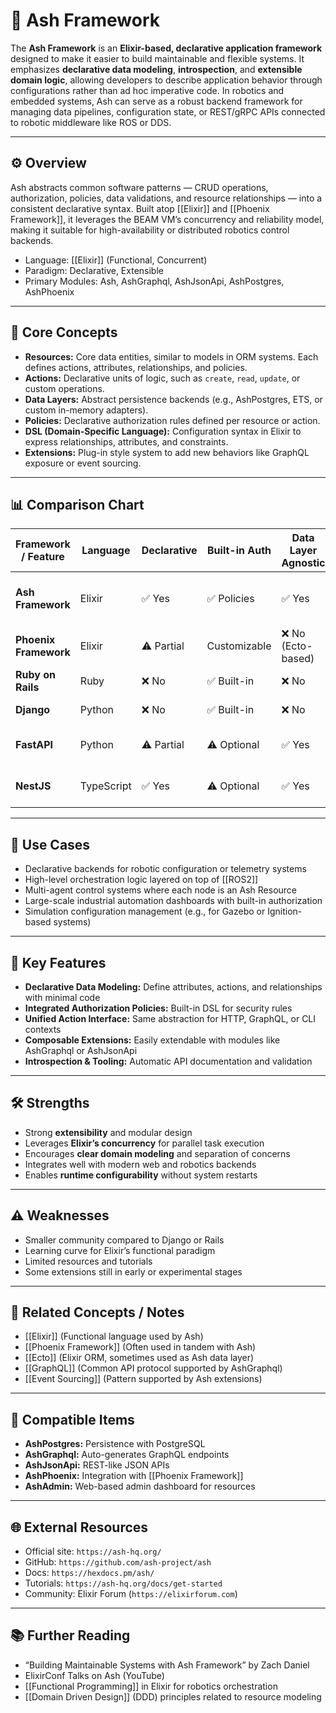 # 🧩 Ash Framework

The **Ash Framework** is an **Elixir-based, declarative application framework** designed to make it easier to build maintainable and flexible systems. It emphasizes **declarative data modeling**, **introspection**, and **extensible domain logic**, allowing developers to describe application behavior through configurations rather than ad hoc imperative code. In robotics and embedded systems, Ash can serve as a robust backend framework for managing data pipelines, configuration state, or REST/gRPC APIs connected to robotic middleware like ROS or DDS.

---

## ⚙️ Overview

Ash abstracts common software patterns — CRUD operations, authorization, policies, data validations, and resource relationships — into a consistent declarative syntax. Built atop [[Elixir]] and [[Phoenix Framework]], it leverages the BEAM VM’s concurrency and reliability model, making it suitable for high-availability or distributed robotics control backends.

- Language: [[Elixir]] (Functional, Concurrent)
- Paradigm: Declarative, Extensible
- Primary Modules: Ash, AshGraphql, AshJsonApi, AshPostgres, AshPhoenix

---

## 🧠 Core Concepts

- **Resources:** Core data entities, similar to models in ORM systems. Each defines actions, attributes, relationships, and policies.  
- **Actions:** Declarative units of logic, such as `create`, `read`, `update`, or custom operations.  
- **Data Layers:** Abstract persistence backends (e.g., AshPostgres, ETS, or custom in-memory adapters).  
- **Policies:** Declarative authorization rules defined per resource or action.  
- **DSL (Domain-Specific Language):** Configuration syntax in Elixir to express relationships, attributes, and constraints.  
- **Extensions:** Plug-in style system to add new behaviors like GraphQL exposure or event sourcing.  

---

## 📊 Comparison Chart

| Framework / Feature           | Language  | Declarative | Built-in Auth | Data Layer Agnostic | Concurrency Model | Ideal Use Case                            |
|-------------------------------|------------|--------------|----------------|---------------------|------------------|--------------------------------------------|
| **Ash Framework**             | Elixir     | ✅ Yes        | ✅ Policies     | ✅ Yes               | Actor Model (BEAM) | Complex, maintainable APIs & orchestration |
| **Phoenix Framework**         | Elixir     | ⚠️ Partial    | Customizable   | ❌ No (Ecto-based)   | Actor Model       | Web backends and REST APIs                 |
| **Ruby on Rails**             | Ruby       | ❌ No         | ✅ Built-in     | ❌ No                | Threaded          | CRUD web apps                              |
| **Django**                    | Python     | ❌ No         | ✅ Built-in     | ❌ No                | Threaded/Asyncio  | Admin-heavy applications                   |
| **FastAPI**                   | Python     | ⚠️ Partial    | ⚠️ Optional     | ✅ Yes               | Asyncio           | Lightweight API microservices              |
| **NestJS**                    | TypeScript | ✅ Yes        | ⚠️ Optional     | ✅ Yes               | Event-loop        | Scalable Node.js applications              |

---

## 🚀 Use Cases

- Declarative backends for robotic configuration or telemetry systems  
- High-level orchestration logic layered on top of [[ROS2]]  
- Multi-agent control systems where each node is an Ash Resource  
- Large-scale industrial automation dashboards with built-in authorization  
- Simulation configuration management (e.g., for Gazebo or Ignition-based systems)  

---

## 🧩 Key Features

- **Declarative Data Modeling:** Define attributes, actions, and relationships with minimal code  
- **Integrated Authorization Policies:** Built-in DSL for security rules  
- **Unified Action Interface:** Same abstraction for HTTP, GraphQL, or CLI contexts  
- **Composable Extensions:** Easily extendable with modules like AshGraphql or AshJsonApi  
- **Introspection & Tooling:** Automatic API documentation and validation  

---

## 🛠️ Strengths

- Strong **extensibility** and modular design  
- Leverages **Elixir’s concurrency** for parallel task execution  
- Encourages **clear domain modeling** and separation of concerns  
- Integrates well with modern web and robotics backends  
- Enables **runtime configurability** without system restarts  

---

## ⚠️ Weaknesses

- Smaller community compared to Django or Rails  
- Learning curve for Elixir’s functional paradigm  
- Limited resources and tutorials  
- Some extensions still in early or experimental stages  

---

## 🧩 Related Concepts / Notes

- [[Elixir]] (Functional language used by Ash)  
- [[Phoenix Framework]] (Often used in tandem with Ash)  
- [[Ecto]] (Elixir ORM, sometimes used as Ash data layer)  
- [[GraphQL]] (Common API protocol supported by AshGraphql)  
- [[Event Sourcing]] (Pattern supported by Ash extensions)  

---

## 🔧 Compatible Items

- **AshPostgres:** Persistence with PostgreSQL  
- **AshGraphql:** Auto-generates GraphQL endpoints  
- **AshJsonApi:** REST-like JSON APIs  
- **AshPhoenix:** Integration with [[Phoenix Framework]]  
- **AshAdmin:** Web-based admin dashboard for resources  

---

## 🌐 External Resources

- Official site: `https://ash-hq.org/`  
- GitHub: `https://github.com/ash-project/ash`  
- Docs: `https://hexdocs.pm/ash/`  
- Tutorials: `https://ash-hq.org/docs/get-started`  
- Community: Elixir Forum (`https://elixirforum.com`)  

---

## 📚 Further Reading

- “Building Maintainable Systems with Ash Framework” by Zach Daniel  
- ElixirConf Talks on Ash (YouTube)  
- [[Functional Programming]] in Elixir for robotics orchestration  
- [[Domain Driven Design]] (DDD) principles related to resource modeling  
